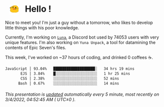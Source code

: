 <h1>   <img src="./spoink.gif" style="vertical-align:middle;" width="30px">   Hello ! </h1>

Nice to meet you! I'm just a guy without a tomorrow, who likes to develop little things with his poor knowledge.

Currently, I'm working on <a href='https://github.com/Asgarrrr/Luna'>`Luna`</a>, a Discord bot used by 74053 users with very unique features. I'm also working on `Yuna Unpack`, a tool for datamining the contents of Epic Seven's files.

This week, I've worked on ~37 hours of coding, and drinked 0 coffees ☕.

```
JavaScript │ 93.04%   ███████████████████░   34 hrs 19 mins
       EJS │ 3.84%    █░░░░░░░░░░░░░░░░░░░   1 hr 25 mins
       CSS │ 2.38%    ░░░░░░░░░░░░░░░░░░░░   52 mins
      Bash │ 0.67%    ░░░░░░░░░░░░░░░░░░░░   14 mins
```

###### This presentation is [updated](https://github.com/Asgarrrr) automatically every 5 minute, most recently on 3/4/2022, 04:52:45 AM ( UTC±0 ).